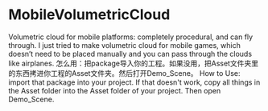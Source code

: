 # MobileVolumetricCloud
Volumetric cloud for mobile platforms: completely procedural, and can fly through.
I just tried to make volumetric cloud for mobile games, which doesn’t need to be placed manually and you can pass through the clouds like airplanes.
怎么用：把package导入你的工程。如果没用，把Asset文件夹里的东西拷进你工程的Asset文件夹。然后打开Demo_Scene。
How to Use: import that package into your project. If that doesn't work, copy all things in the Asset folder into the Asset folder of your project. Then open Demo_Scene.

